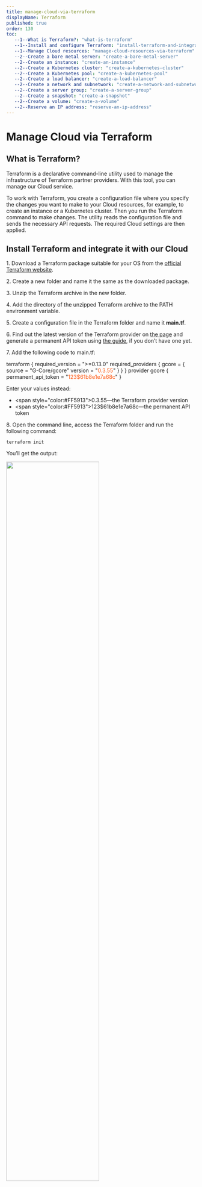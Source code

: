 ```yaml
---
title: manage-cloud-via-terraform
displayName: Terraform
published: true
order: 130
toc:
   --1--What is Terraform?: "what-is-terraform"
   --1--Install and configure Terraform: "install-terraform-and-integrate-it-with-our-cloud"
   --1--Manage Cloud resources: "manage-cloud-resources-via-terraform"
   --2--Create a bare metal server: "create-a-bare-metal-server"
   --2--Create an instance: "create-an-instance"
   --2--Create a Kubernetes cluster: "create-a-kubernetes-cluster"
   --2--Create a Kubernetes pool: "create-a-kubernetes-pool"
   --2--Create a load balancer: "create-a-load-balancer"
   --2--Create a network and subnetwork: "create-a-network-and-subnetwork"
   --2--Create a server group: "create-a-server-group"
   --2--Create a snapshot: "create-a-snapshot"
   --2--Create a volume: "create-a-volume"
   --2--Reserve an IP address: "reserve-an-ip-address"
---
```

# Manage Cloud via Terraform

## What is Terraform?

Terraform is a declarative command-line utility used to manage the infrastructure of Terraform partner providers. With this tool, you can manage our Cloud service.

To work with Terraform, you create a configuration file where you specify the changes you want to make to your Cloud resources, for example, to create an instance or a Kubernetes cluster. Then you run the Terraform command to make changes. The utility reads the configuration file and sends the necessary API requests. The required Cloud settings are then applied.

## Install Terraform and integrate it with our Cloud

1\. Download a Terraform package suitable for your OS from the <a href="https://www.terraform.io/downloads" target="_blank">official Terraform website</a>.

2\. Create a new folder and name it the same as the downloaded package.

3\. Unzip the Terraform archive in the new folder.

4\. Add the directory of the unzipped Terraform archive to the PATH environment variable.

5\. Create a configuration file in the Terraform folder and name it **main.tf**.

6\. Find out the latest version of the Terraform provider on <a href="https://registry.terraform.io/providers/G-Core/gcorelabs/latest" target="_blank">the page</a> and generate a permanent API token using <a href="https://gcore.com/docs/account-settings/create-use-or-delete-a-permanent-api-token" target="_blank">the guide</a>, if you don’t have one yet.

7\. Add the following code to main.tf:

<code-block>
terraform {
  required_version = ">=0.13.0"
  required_providers {
    gcore = {
      source = "G-Core/gcore"
      version = "<span style="color:#FF5913">0.3.55</span>"
   }
  }
}
provider gcore {
  permanent_api_token = "<span style="color:#FF5913">123$61b8e1e7a68c</span>"
}
</code-block>

Enter your values instead:

- <span style="color:#FF5913">0.3.55</span>—the Terraform provider version  
- <span style="color:#FF5913">123$61b8e1e7a68c</span>—the permanent API token

8\. Open the command line, access the Terraform folder and run the following command:

```
terraform init
```

You’ll get the output:

<img src="https://support.gcore.com/hc/article_attachments/12966689446417" alt="" width="70%">

This means Terraform has been successfully downloaded and installed, and you can start working with it.

## Manage Cloud resources via Terraform

If you have already worked with Terraform, you can use this abridged guide on how to manage Gcore Cloud resources:

1\. Go to the Terraform documentation, click **Resources**, and copy the necessary code to main.tf.

2\. Customize values in the code.

3\. Run the following command to preview the expected changes:

```
terraform plan
```

4\. Run the following command to apply these changes:

```
terraform apply
```

You can also use our step-by-step guides below.

### Create a bare metal server

1. Open the **main.tf** file where you configured the Gcore provider for Terraform.

2. Copy the code below to the file and customize the highlighted values:

<code-block>
provider gcore {
  permanent_api_token = "<span style="color:#FF5913">251$d3361.............1b35f26d8</span>"
}
resource "gcore_baremetal" "<span style="color:#FF5913">bm</span>" {
  name       = "<span style="color:#FF5913">baremetal_example</span>"
  flavor_id  = "<span style="color:#FF5913">bm1-infrastructure-small</span>"
  interface {
      type = "<span style="color:#FF5913">external</span>"
              <span style="color:#FF5913">is_parent = "true"</span>
  }
}
</code-block>

3. Configure your bare metal server.

  1) Specify "flavor_id".

  2) Configure “interface”.

Select the interface "type": "external", "subnet", "any_subnet", or "reserved_fixed_ip".  
    - If you select "subnet", specify the "network_ID" and "subnetwork_ID".  
    - If you select "anu_subnet", specify the "network_ID".  
    - If you select "reserved_fixed_ip", specify the "port_id".

(optional) Add <span style="color:#FF5913">is_parent = "true"</span> to ensure the interface cannot be detached and is always connected first.
(optional) Specify "order" to set the order in which interfaces will be attached.

  3) (optional) Specify "app_config" to set parameters for the application template from the marketplace.

  4) (optional) Specify the "image_id" or "apptemplate_id".

  5) (optional) Specify the "keypair_name".

  6) (optional) Specify the "name" of the server.

  7) (optional) Specify the "region_id" and "region_name".

  8) (optional) Specify the "project_id" and "project_name".

  9) (optional) Specify the "metadata_map": "key" and "value".

  10) (optional) Specify "username" and/or "password".

4. Save changes in the file.

5. Run the following command from the Terraform directory to preview the changes:

```
terraform plan
```

If the code contains an error, the output will show it.

6. Run the following command to apply the changes:

```
terraform apply
```

Terraform will ask you to confirm the action. Enter "yes".

### Create an instance

1. Open the main.tf file where you configured the Gcore provider for Terraform.

2. Copy the code to the file and customize the highlighted values:

<code-block>
provider gcore {
  permanent_api_token = "<span style="color:#FF5913">251$d3361.............1b35f26d8</span>"
}  
resource "gcore_reservedfixedip" "<span style="color:#FF5913">fixed_ip</span>" {
  type             = "ip_address"
  network_id       = "<span style="color:#FF5913">faf6507b-1ff1-4ebf-b540-befd5c09fe06</span>"
  fixed_ip_address = "<span style="color:#FF5913">192.168.13.6</span>"
  is_vip           = <span style="color:#FF5913">false</span>
}
resource "gcore_volume" "first_volume" {
  name       = "<span style="color:#FF5913">boot volume</span>"
  type_name  = "<span style="color:#FF5913">ssd_hiiops</span>"
  size       = <span style="color:#FF5913">10</span>
  image_id   = "<span style="color:#FF5913">6dc4e061-6fab-41f3-91a3-0ba848fb32d9</span>"
}
resource "gcore_floatingip" "<span style="color:#FF5913">fip</span>" {
  fixed_ip_address = <span style="color:#FF5913">gcore_reservedfixedip.fixed_ip.fixed_ip_address</span>
  port_id          = <span style="color:#FF5913">gcore_reservedfixedip.fixed_ip.port_id</span>
}
resource "gcore_instance" "<span style="color:#FF5913">v</span>" {
  name       = "<span style="color:#FF5913">hello</span>"
  flavor_id  = "<span style="color:#FF5913">g1-standard-1-2</span>"
  volume {
    source     = "existing-volume"
    volume_id  = <span style="color:#FF5913">gcore_volume.first_volume.id</span>
    boot_index = <span style="color:#FF5913">0</span>
  }
  interface {
    type            = "<span style="color:#FF5913">reserved_fixed_ip</span>"
    port_id         = <span style="color:#FF5913">gcore_reservedfixedip.fixed_ip.port_id</span>
    fip_source      = "<span style="color:#FF5913">existing</span>"
    existing_fip_id = <span style="color:#FF5913">gcore_floatingip.fip.id</span>
    security_groups = <span style="color:#FF5913">["ada84751-fcca-4491-9249-2dfceb321616"]</span>
  }
}
</code-block>

3. Configure resources required for the instance: [a reserved IP address](#reserve-an-ip-address), [network](#create-a-network-and-subnetwork), [subnetwork](#create-a-network-and-subnetwork), [volume](#create-a-volume).

4. Configure the instance.

  1) Specify "flavor_id".

  2) Configure "interface".

Select the interface "type": "external", "subnet", "any_subnet", or "reserved_fixed_ip".     
  - If you select "subnet", specify the "network_ID" and "subnetwork_ID".  
  - If you select "anu_subnet", specify the "network_ID".  
  - If you select "reserved_fixed_ip", specify the "port_id".
- (optional) Add is_parent = "true" to ensure the interface cannot be detached and is always connected first.
- (optional) Specify order to set the order in which interfaces will be attached.

  3) Configure "volume".

- Specify "source = existing-volume" and the "volume_id". Optionally, you can specify the size of the existing volume in GB.
- (optional) Specify the "boot_index". If "boot_index = 0", the volume cannot be detached.
- (optional) Specify the "type_name": "standard", "ssd_hiiops", "cold", or "ultra".

  4) (optional) Add "allow_app_ports = true" to allow application ports for instances created from marketplace templates.

  5) (optional) Specify "configuration" to set parameters for the application template from the marketplace: "key" and "value".

  6) (optional) Specify the "keypair_name".

  7) (optional) Specify the "metadata_map": "key" and "value".

  8) (optional) Specify the "name" of the instance.

  9) (optional) Specify "username" and "password".

  10) (optional) Specify the "region_id" and "region_name".

  11) (optional) Specify the "project_id" and "project_name".

  12) (optional) Specify the "security_group" to add firewalls.

5. Save changes in the file.

6. Run the following command from the Terraform directory to preview the expected changes:

```
terraform plan
```

If the code contains an error, the output will describe it.

7. Run the following command to apply the changes:

```
terraform apply
```

Terraform will ask you to confirm the action. Enter "yes".

### Create a Kubernetes cluster

1. Open the main.tf file where you configured the Gcore provider for Terraform.

2. Copy the code below to the file and customize the highlighted values:

<code-block>
provider gcore {
  permanent_api_token = "<span style="color:#FF5913">251$d3361.............1b35f26d8</span>"
}
resource "gcore_k8s" "v" {
  name          = "<span style="color:#FF5913">kluster_example</span>"
  fixed_network = "<span style="color:#FF5913">6bf878c1-1ce4-47c3-a39b-6b5f1d79bf25</span>"
  fixed_subnet  = "<span style="color:#FF5913">dc3a3ea9-86ae-47ad-a8e8-79df0ce04839</span>"
  pool {
    name               = "<span style="color:#FF5913">pool_example</span>"
    flavor_id          = "<span style="color:#FF5913">g1-standard-1-2</span>"
    min_node_count     = <span style="color:#FF5913">1</span>
    max_node_count     = <span style="color:#FF5913">2</span>
    node_count         = <span style="color:#FF5913">1</span>
    docker_volume_size = <span style="color:#FF5913">2</span>
  }
}
</code-block>

3. Configure the cluster.

  1) Specify “name”.

  2) Specify the “fixed_network” of the cluster.

  3) Specify the “fixed_subnet” and make sure the subnet has a router.

  4) Specify the “keypair”.

  5) (optional) Specify the “region_id” and “region_name”.

  6) (optional) Specify the “project_id” and “project_name”.

  7) (optional) Add ```auto_healing_enabled = "true"``` to allow automatic recovery of failed nodes.

  8) (optional) Add ```external_dns_enabled = "true"``` if you want to enable external DNS.

  9) Configure the pool, a set of cluster nodes with the same specifications.

  - Specify “name”.
  - Specify “flavor_id”.
  - Specify the “min_node_count” for autoscaling.
  - Specify the “max_node_count” for autoscaling.
  - Specify the “node_count”. This is the initial number of nodes to be deployed.
  - (optional) Specify the “docker_volume_size” in GB.
  - (optional) Select “docker_volume_type”: “standard”, “ssd\_hiiops”, “cold”, or “ultra”.

4. Save changes in the file.

5. Run the following command from the Terraform directory to preview the expected changes:

```
terraform plan
```

If the code contains an error, the output will show it.

6. Run the following command to apply the changes:

```
terraform apply
```

Terraform will ask you to confirm the action. Enter “yes”.

### Create a Kubernetes pool

1. Open the main.tf file where you configured the Gcore provider for Terraform.

2. Copy the code below to the file and customize the highlighted values:

<code-block>
provider gcore {
  permanent_api_token = "<span style="color:#FF5913">251$d3361.............1b35f26d8</span>"
}
resource "gcore_k8s_pool" "v" {
  cluster_id         = "<span style="color:#FF5913">6bf878c1-1ce4-47c3-a39b-6b5f1d79bf25</span>"
  name               = "<span style="color:#FF5913">pool_example</span>"
  flavor_id          = "<span style="color:#FF5913">g1-standard-1-2</span>"
  min_node_count     = <span style="color:#FF5913">1</span>
  max_node_count     = <span style="color:#FF5913">2</span>
  node_count         = <span style="color:#FF5913">1</span>
  docker_volume_size = <span style="color:#FF5913">2</span>
}
</code-block>

3. Configure the pool.

  1) Specify the “cluster_id” within which you want to create the pool.

  2) Specify the “name” of your pool.

  3) Specify “flavor_id”.

  4) Specify the “min_node_count” for autoscaling.

  5) Specify the “max_node_count” for autoscaling.

  6) Specify the “node_count”. This is the initial number of nodes to be deployed.

  7) (optional) Specify the “docker_volume_size” in GB.

  8) (optional) Select “docker_volume_type”: “standard”, “ssd_hiiops”, “cold”, or “ultra”.

  9) (optional) Specify the “region_id” and “region_name”.

  10) (optional) Specify the “project_id” and “project_name”.

4. Save changes in the file.

5. Run the following command from the Terraform directory to preview the expected changes:

```
terraform plan
```

If the code contains an error, the output will show it.

6. Run the following command to apply the changes:

```
terraform apply
```

Terraform will ask you to confirm the action. Enter “yes”.

### Create a load balancer

This section explains how to create a load balancer with a pool, listener, and member.

1. Open the main.tf file where you configured the Gcore provider for Terraform.

2. Copy the code below to the file and customize the highlighted values:

<code-block>
provider gcore {
  permanent_api_token = "<span style="color:#FF5913">251$d3361.............1b35f26d8</span>"
}
resource "gcore_loadbalancerv2" "<span style="color:#FF5913">lb</span>" {
  <span style="color:#FF5913">project_id = 1</span>
  <span style="color:#FF5913">region_id  = 1</span>
  name       = "<span style="color:#FF5913">lb_example</span>"
  flavor     = "<span style="color:#FF5913">lb1-1-2</span>"
}
resource "gcore_lblistener" "<span style="color:#FF5913">listener</span>" {
  name            = "<span style="color:#FF5913">listener_example</span>"
  protocol        = "<span style="color:#FF5913">TCP</span>"
  protocol_port   = <span style="color:#FF5913">36621</span>
  loadbalancer_id = <span style="color:#FF5913">gcore_loadbalancerv2.lb.id</span>
}
resource "gcore_lbpool" "<span style="color:#FF5913">pl</span>" {
  name            = "<span style="color:#FF5913">test_pool</span>"
  protocol        = "<span style="color:#FF5913">HTTP</span>"
  lb_algorithm    = "<span style="color:#FF5913">LEAST_CONNECTIONS</span>"
  loadbalancer_id = <span style="color:#FF5913">gcore_loadbalancer.lb.id</span>
  listener_id     = <span style="color:#FF5913">gcore_loadbalancer.lb.listener.0.id</span>
  <span style="color:#FF5913">health_monitor {
    type        = "PING"
    delay       = 60
    max_retries = 5
    timeout     = 10
  }</span>
  <span style="color:#FF5913">session_persistence {
    type        = "APP_COOKIE"
    cookie_name = "test_new_cookie"
  }</span>
}
resource "gcore_lbmember" "lbm" {
  pool_id       = <span style="color:#FF5913">gcore_lbpool.pl.id</span>
  address       = "<span style="color:#FF5913">10.10.2.15</span>"
  protocol_port = <span style="color:#FF5913">8081</span>
  weight        = <span style="color:#FF5913">5</span>
}
</code-block>

3. Configure the load balancer.

  1) Specify the “name” of your load balancer.

  2) Specify “flavor”.

  3) (optional) Specify the “region_id” and “region_name”.

  4) (optional) Specify the “project_id” and “project_name”.

  5) (optional) Specify the “vip_port_id” or “vip_network_id”.

  6) (optional) Specify the “vip_subnet_id”.

4. Configure the listener.

  1) Specify “name”.

  2) Select “protocol”: “HTTP”, “HTTPS”, “TCP”, “UDP”, or “TERMINATED_HTTPS”. If you select “TERMINATED_HTTPS”, specify the “secret_id”.

  3) Specify the “protocol_port”.

  4) Specify the “loadbalancer_id”.

  5) (optional) Add ```insert_x_forward = "true"``` to identify an original IP address of a client connecting to a web server via a load

  6) (optional) Specify the “region_id” and “region_name”.

  7) (optional) Specify the “project_id” and “project_name”.

5. Configure the pool.

  1) Specify “name”.

  2) Select “protocol”: “HTTP”, “HTTPS”, “TCP”, or “UDP”.

  3) Select “lb_algorithm”: “ROUND_ROBIN”, “LEAST_CONNECTIONS”, “SOURCE_IP”, or  “SOURCE_IP_PORT”.

  4) (optional) Add “health_monitor”.

  *   Select “type”: “HTTP”, “HTTPS”, “PING”, “TCP”, “TLS-HELLO”, or “UPD-CONNECT”.
  *   Specify the “delay” in seconds to set the time between sending probe requests to pool members.
  *   Specify the “max_tertires” to set the number of successful probes required to switch a member to the ONLINE state.
  *   Specify the “timeout” in seconds to set the maximum time to connect.
  *   (optional) Select “http_method”: “CONNECT”, “DELETE”, “GET”, “HEAD”, “OPTIONS”, “PATCH”, “POST”, “PUT”, or “TRACE”.
  *   (optional) Specify the “max_retrieve_down” to set the threshold of failures required to switch a member to the ERROR state.
  *   (optional) Specify “expected_codes”
  *   (optional) Specify the “url_path”

  5) (optional) Specify the “listener_id”.

  6) (optional) Specify the “loadbalancer_id”.

  7) (optional) Specify the “region_id” and “region_name”.

  8) (optional) Specify the “project_id” and “project_name”.

  9) (optional) Add “session_persistence”.

  *   Select “type”: “APP_COOKIE”, “HTTP_COOKIE”  
      If you select “APP_COOKIE” or “HTTP_COOKIE”, specify the “cookie_name”.  
      If you select “SOURCE_IP”, specify the “persistence_granularity” (for UDP ports only).
  *   (optional) Specify the “persistence_timeout”.

6. Configure the member.

  1) Specify the IP “address”.

  2) Specify the “pool_id”.

  3) Specify the “protocol_port”.

  4) Specify the “instance_id” or “subnet_id”.

  5) (optional) Specify member “weight” from 0 to 256.

7. Save changes in the file.

8. Run the following command from the Terraform directory to preview the expected changes:

```
terraform plan
```

If the code contains an error, the output will show it.

9. Run the following command to apply the changes:

```
terraform apply
```

Terraform will ask you to confirm the action. Enter “yes”.

### Create a network and subnetwork

1. Open the main.tf file where you configured the Gcore provider for Terraform.

2. Copy the code below to the file and customize the highlighted values:

<code-block>
provider gcore {
  permanent_api_token = "<span style="color:#FF5913">251$d3361.............1b35f26d8</span>"
}
resource "gcore_network" "<span style="color:#FF5913">network</span>" {
  name       = "<span style="color:#FF5913">network_example</span>"
  <span style="color:#FF5913">mtu        = 1450</span>
  <span style="color:#FF5913">type       = "vlan"</span>
}
</code-block>

3. Configure the network.

  1) Specify “name”.

  2) (optional) Add ```create_router = "false"``` to remove the external router from the network. Otherwise, the external router will be added by default.

  3) (optional) Add ```type = "vlan"```. Otherwise, a “vxlan” network will be created by default.

  4) (optional) Specify the “region_id” and “region_name”.

  5) (optional) Specify the “project_id” and “project_name”.

4. If you don’t need a subnetwork, skip to Step 6. To create a subnetwork, add the code below and customize the highlighted values:

<code-block>
resource "gcore_subnet" "<span style="color:#FF5913">subnet</span>" {
  name            = "<span style="color:#FF5913">subnet_example</span>"
  cidr            = "<span style="color:#FF5913">192.168.10.0/24</span>"
  network_id      = <span style="color:#FF5913">gcore_network.network.id</span>
}
</code-block>

5. Configure the subnetwork.

  1) Specify the “name” of the subnetwork.

  2) Specify the “cidr”.  

  - Select the IP address from the ranges: 10.0.0.0–10.255.255.255, 172.16.0.0–172.31.255.255, and 192.168.0.0–192.168.255.255.
  - Select the subnet mask from 16 to 24.

  3) Specify the “network_id” within which you want to create the subnet.

  4) (optional) Add ```connect_to_network_router = "true"``` if you want your subnetwork to be accessible for public networks through an external router. If not, add ```connect_to_network_router = "false"```. The default value is “true”.

  5) (optional) Add the “gateway_ip” of an external router, if any.

  6) (optional) Specify “dns_nameservers”.

  7) (optional) Add “host_routes”.

  - Specify the “destination”, the CIDR of the target subnetwork.
  - Specify the “nexthop”, the IPv4 address to forward traffic to if its destination IP matches the “destination” CIDR.

  8) (optional) Add “enable_dhcp = false” to disable DHCP. Otherwise, DHCP will be enabled by default.

  9) (optional) Specify the “region_id” and “region_name”.

  10) (optional) Specify the “project_id” and “project_name”.

6. Save changes in the file.

7. Run the following command from the Terraform directory to preview the expected changes:

```
terraform plan
```

If the code contains an error, the output will show it.

8. Run the following command to apply the changes:

```
terraform apply
```

Terraform will ask you to confirm the action. Enter “yes”.

### Create a server group

1. Open the main.tf file where you configured the Gcore provider for Terraform.

2. Copy the code below to the file and customize the highlighted values:

<code-block>
provider gcore {
  permanent_api_token = "<span style="color:#FF5913">251$d3361.............1b35f26d8</span>"
}
resource "gcore_servergroup" "<span style="color:#FF5913">default</span>" {
  name       = "<span style="color:#FF5913">server_group_example</span>"
  policy     = "<span style="color:#FF5913">affinity</span>"
  region_id  = <span style="color:#FF5913">1</span>
  project_id = <span style="color:#FF5913">1</span>
}
</code-block>

3. Configure the server group.

  1) Specify “name”.

  2) Select the ```policy: use "affinity"``` to run your servers on one physical server or "anti-affinity" to run your servers on different physical servers.

  3) (optional) Specify the “region_id” and “region_name”.

  4) (optional) Specify the “project_id” and “project_name”.

4. Save changes in the file.

5. Run the following command from the Terraform directory to preview the expected changes:

```
terraform plan
```

If the code contains an error, the output will show it.

6. Run the following command to apply the changes:

```
terraform apply
```

Terraform will ask you to confirm the action. Enter “yes”.

### Create a snapshot

1. Open the main.tf file where you configured the Gcore provider for Terraform.

2. Copy the code below to the file and customize the highlighted values:

<code-block>
provider gcore {
  permanent_api_token = "<span style="color:#FF5913">251$d3361.............1b35f26d8</span>"
}
resource "gcore_snapshot" "<span style="color:#FF5913">snapshot</span>" {
  project_id  = <span style="color:#FF5913">1</span>
  region_id   = <span style="color:#FF5913">1</span>
  name        = "<span style="color:#FF5913">snapshot_example</span>"
  volume_id   = "<span style="color:#FF5913">28e9edcb-1593-41fe-971b-da729c6ec301</span>"
}
</code-block>

3. Configure the snapshot.

  1) Specify “name”.

  2) Specify the “volume_id”.

  3) (optional) Add a “description”.

  4) (optional) Specify the “region_id” and “region_name”.

  5) (optional) Specify the “project_id” and “project_name”.

4. Save changes in the file.

5. Run the following command from the Terraform directory to preview the expected changes:

```
terraform plan
```

If the code contains an error, the output will describe it.

6. Run the following command to apply the changes:

```
terraform apply
```

Terraform will ask you to confirm the action. Enter “yes”.

### Create a volume

1. Open the main.tf file where you configured the Gcore provider for Terraform.

2. Copy the code below to the file and customize:

<code-block>
provider gcore {
  permanent_api_token = "<span style="color:#FF5913">251$d3361.............1b35f26d8</span>"
}
resource "gcore_volume" "<span style="color:#FF5913">volume</span>" {
  name       = "<span style="color:#FF5913">volume_example</span>"
  type_name  = "<span style="color:#FF5913">standard</span>"
  size       = <span style="color:#FF5913">1</span>
}
</code-block>

3. Configure the volume.

  1) Specify “name”.

  2) Specify the “snapshot_id” or “image_id”.

  3) (optional) Specify the “size” of your volume in GB.

  4) (optional) Select the “type_name”: “standard”, “ssd_hiiops”, “cold”, or “ultra”.

  5) (optional) Specify the “region_id” and “region_name”.

  6) (optional) Specify the “project_id” and “project_name”.

4. Save changes in the file.

5. Run the following command from the Terraform directory to preview the expected changes:

```
terraform plan
```

If the code contains an error, the output will show it.

6. Run the following command to apply the changes:

```
terraform apply
```

Terraform will ask you to confirm the action. Enter “yes”.

### Reserve an IP address

1. Open the main.tf file where you configured the Gcore provider for Terraform.

2. Copy the code below to the file and customize the highlighted values:

<code-block>
provider gcore {
  permanent_api_token = "<span style="color:#FF5913">251$d3361.............1b35f26d8</span>"
}
resource "gcore_reservedfixedip" "<span style="color:#FF5913">fixed_ip</span>" {
  project_id       = <span style="color:#FF5913">1</span>
  region_id  = <span style="color:#FF5913">1</span>
  type       = "<span style="color:#FF5913">external</span>"
  is_vip       = <span style="color:#FF5913">false</span>
}
</code-block>

3. Configure the reserved IP address.

  1) Specify the “type": “subnet”, “any_subnet”, “external”, or “ip_address”.

  2) Specify if you want to use the reserved IP address as a virtual IP (VIP) address (“is_vip = true”) or not (“is_vip = false”). For more details, refer to this article: <a href="https://gcore.com/docs/cloud/networking/ip-address/create-and-configure-a-virtual-ip-vip-address" target="_blank">Create and configure a virtual IP (VIP) address</a>.

  3) (optional) Add “allowe_access_pairs” to assign one VIP to multiple machines. Specify the “ip_address” and “mac_address”.

  4) (optional) Specify the “network_id” and/or “subnet_id” to attach the IP address to a specific network or subnetwork.

  5) (optional) Specify the “region_id” and “region_name”.

  6) (optional) Specify the “project_id” and “project_name”.

4. Save changes in the file.

5. Run the following command from the Terraform directory to preview the expected changes:

```
terraform plan
```

If the code contains an error, the output will describe it.

6. Run the following command to apply the changes:

```
terraform apply
```

Terraform will ask you to confirm the action. Enter “yes”.
